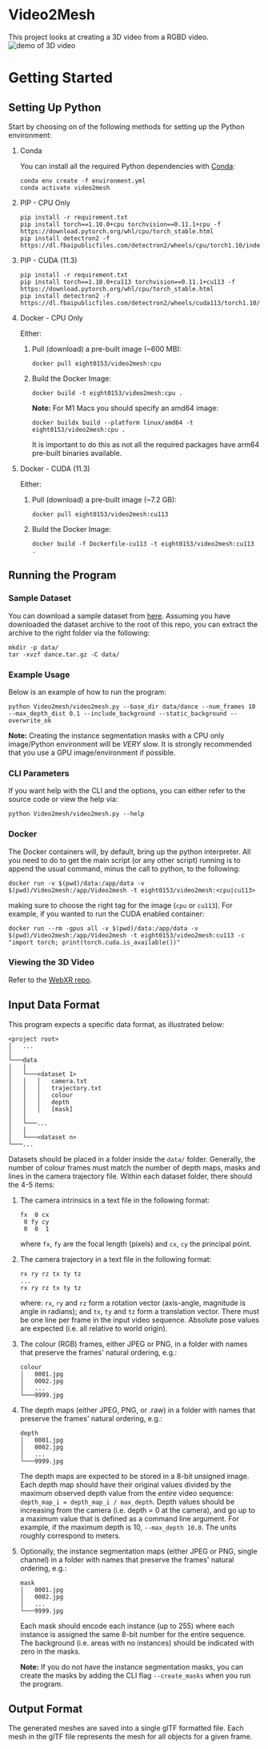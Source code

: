 # Video2Mesh
This project looks at creating a 3D video from a RGBD video.
![demo of 3D video](video_3d_demo.gif)
# Getting Started
## Setting Up Python
Start by choosing on of the following methods for setting up the Python environment:
1. Conda

    You can install all the required Python dependencies with [Conda](https://docs.conda.io/en/latest/miniconda.html):
    ```shell
    conda env create -f environment.yml
    conda activate video2mesh
    ```

2. PIP - CPU Only
    ```shell
    pip install -r requirement.txt
    pip install torch==1.10.0+cpu torchvision==0.11.1+cpu -f https://download.pytorch.org/whl/cpu/torch_stable.html
    pip install detectron2 -f https://dl.fbaipublicfiles.com/detectron2/wheels/cpu/torch1.10/index.html
    ```

3. PIP - CUDA (11.3)
    ```shell
    pip install -r requirement.txt
    pip install torch==1.10.0+cu113 torchvision==0.11.1+cu113 -f https://download.pytorch.org/whl/cpu/torch_stable.html
    pip install detectron2 -f https://dl.fbaipublicfiles.com/detectron2/wheels/cuda113/torch1.10/index.html
    ```
   
4. Docker - CPU Only
   
   Either:
     1. Pull (download) a pre-built image (~600 MB): 
        ```shell
        docker pull eight0153/video2mesh:cpu
        ```
     2. Build the Docker Image:
    
        ```shell
        docker build -t eight0153/video2mesh:cpu .
        ```
        **Note:** For M1 Macs you should specify an amd64 image:
        ```shell
        docker buildx build --platform linux/amd64 -t eight0153/video2mesh:cpu .
        ```
        It is important to do this as not all the required packages have arm64 pre-built binaries available.

6. Docker - CUDA (11.3)

   Either:
     1. Pull (download) a pre-built image (~7.2 GB): 
        ```shell
        docker pull eight0153/video2mesh:cu113
        ```
     2. Build the Docker Image:
    
        ```shell
        docker build -f Dockerfile-cu113 -t eight0153/video2mesh:cu113 .
        ```

## Running the Program
### Sample Dataset
You can download a sample dataset from [here](https://www.icloud.com/iclouddrive/0AVLFLkxIy_M3Pm-u8aopXHHQ#dance).
Assuming you have downloaded the dataset archive to the root of this repo, you can extract the archive to the right 
folder via the following:
```shell
mkdir -p data/
tar -xvzf dance.tar.gz -C data/
```
### Example Usage
Below is an example of how to run the program:
```shell
python Video2mesh/video2mesh.py --base_dir data/dance --num_frames 10 --max_depth_dist 0.1 --include_background --static_background --overwrite_ok
```

 **Note:** Creating the instance segmentation masks with a CPU only image/Python environment will be *VERY* slow. 
 It is strongly recommended that you use a GPU image/environment if possible.

### CLI Parameters
If you want help with the CLI and the options, you can either refer to the source code or view the help via:
```shell
python Video2mesh/video2mesh.py --help
```

### Docker
The Docker containers will, by default, bring up the python interpreter.
All you need to do to get the main script (or any other script) running is to append the usual command, 
minus the call to python, to the following:
```shell
docker run -v $(pwd)/data:/app/data -v $(pwd)/Video2mesh:/app/Video2mesh -t eight0153/video2mesh:<cpu|cu113> 
```
making sure to choose the right tag for the image (`cpu` or `cu113`).
For example, if you wanted to run the CUDA enabled container: 
```shell
docker run --rm -gpus all -v $(pwd)/data:/app/data -v $(pwd)/Video2mesh:/app/Video2mesh -t eight0153/video2mesh:cu113 -c "import torch; print(torch.cuda.is_available())"
```

### Viewing the 3D Video
Refer to the [WebXR repo](https://github.com/eight0153/webxr3dvideo).

## Input Data Format
This program expects a specific data format, as illustrated below:

```
<project root>
│   ...
│
└───data
│   │
│   └───<dataset 1>
│   │   │   camera.txt
│   │   │   trajectory.txt
│   │   │   colour
│   │   │   depth
│   │   │   [mask]
│   │
│   └───...
│   │
│   └───<dataset n>
└───...
```

Datasets should be placed in a folder inside the `data/` folder.
Generally, the number of colour frames must match the number of depth maps, masks and lines in the camera trajectory 
file.
Within each dataset folder, there should the 4-5 items:
1. The camera intrinsics in a text file in the following format:
   ```text
   fx  0 cx
    0 fy cy
    0  0  1
   ```
   where `fx`, `fy` are the focal length (pixels) and `cx`, `cy` the principal point.
2. The camera trajectory in a text file in the following format:
   ```text
   rx ry rz tx ty tz
   ...
   rx ry rz tx ty tz
   ```
   where: `rx`, `ry` and `rz` form a rotation vector (axis-angle, magnitude is angle in radians); and `tx`, `ty` and `tz` form a translation vector.
   There must be one line per frame in the input video sequence.
   Absolute pose values are expected (i.e. all relative to world origin).
3. The colour (RGB) frames, either JPEG or PNG, in a folder with names that preserve the frames' natural ordering, e.g.:
   ```text
   colour
   │   0001.jpg
   │   0002.jpg
   │   ...
   └───9999.jpg
   ```
4. The depth maps (either JPEG, PNG, or .raw) in a folder with names that preserve the frames' natural ordering, e.g.:
   ```text
   depth
   │   0001.jpg
   │   0002.jpg
   │   ...
   └───9999.jpg
   ```
   The depth maps are expected to be stored in a 8-bit unsigned image.
   Each depth map should have their original values divided by the maximum observed depth value from the *entire* video sequence:
   ```depth_map_i = depth_map_i / max_depth```. Depth values should be increasing from the camera (i.e. depth = 0 at the camera),
   and go up to a maximum value that is defined as a command line argument. For example, if the maximum depth is 10, `--max_depth 10.0`.
   The units roughly correspond to meters.
5. Optionally, the instance segmentation maps (either JPEG or PNG, single channel) in a folder with names that preserve the frames' 
natural ordering, e.g.:
   ```text
   mask
   │   0001.jpg
   │   0002.jpg
   │   ...
   └───9999.jpg
   ```
   Each mask should encode each instance (up to 255) where each instance
   is assigned the same 8-bit number for the entire sequence.
   The background (i.e. areas with no instances) should be indicated with zero in the masks.

   **Note:** If you do not have the instance segmentation masks, you can create the masks by adding the
   CLI flag `--create_masks` when you run the program.

## Output Format
The generated meshes are saved into a single glTF formatted file.
Each mesh in the glTF file represents the mesh for all objects for a given frame.